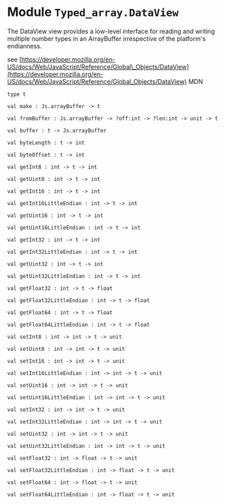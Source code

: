 
# Module `Typed_array.DataView`

The DataView view provides a low-level interface for reading and writing multiple number types in an ArrayBuffer irrespective of the platform's endianness.

see [https://developer.mozilla.org/en-US/docs/Web/JavaScript/Reference/Global\_Objects/DataView](https://developer.mozilla.org/en-US/docs/Web/JavaScript/Reference/Global_Objects/DataView) MDN
```
type t
```
```
val make : Js.arrayBuffer -> t
```
```
val fromBuffer : Js.arrayBuffer -> ?off:int -> ?len:int -> unit -> t
```
```
val buffer : t -> Js.arrayBuffer
```
```
val byteLength : t -> int
```
```
val byteOffset : t -> int
```
```
val getInt8 : int -> t -> int
```
```
val getUint8 : int -> t -> int
```
```
val getInt16 : int -> t -> int
```
```
val getInt16LittleEndian : int -> t -> int
```
```
val getUint16 : int -> t -> int
```
```
val getUint16LittleEndian : int -> t -> int
```
```
val getInt32 : int -> t -> int
```
```
val getInt32LittleEndian : int -> t -> int
```
```
val getUint32 : int -> t -> int
```
```
val getUint32LittleEndian : int -> t -> int
```
```
val getFloat32 : int -> t -> float
```
```
val getFloat32LittleEndian : int -> t -> float
```
```
val getFloat64 : int -> t -> float
```
```
val getFloat64LittleEndian : int -> t -> float
```
```
val setInt8 : int -> int -> t -> unit
```
```
val setUint8 : int -> int -> t -> unit
```
```
val setInt16 : int -> int -> t -> unit
```
```
val setInt16LittleEndian : int -> int -> t -> unit
```
```
val setUint16 : int -> int -> t -> unit
```
```
val setUint16LittleEndian : int -> int -> t -> unit
```
```
val setInt32 : int -> int -> t -> unit
```
```
val setInt32LittleEndian : int -> int -> t -> unit
```
```
val setUint32 : int -> int -> t -> unit
```
```
val setUint32LittleEndian : int -> int -> t -> unit
```
```
val setFloat32 : int -> float -> t -> unit
```
```
val setFloat32LittleEndian : int -> float -> t -> unit
```
```
val setFloat64 : int -> float -> t -> unit
```
```
val setFloat64LittleEndian : int -> float -> t -> unit
```